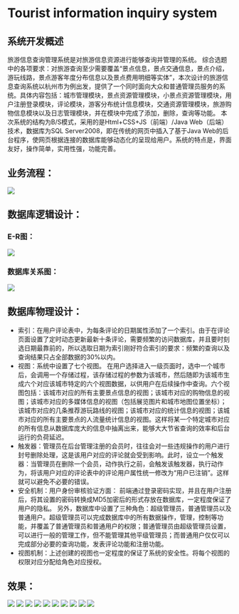 # Tourist information inquiry system

## 系统开发概述
旅游信息查询管理系统是对旅游信息资源进行能够查询并管理的系统。
综合选题中的各项要求：对旅游查询至少需要覆盖“景点信息，景点交通信息，景点介绍，游玩线路，景点游客年度分布信息以及景点费用明细等实体”，本次设计的旅游信息查询系统以杭州市为例出发，提供了一个同时面向大众和普通管理员服务的系统。具体内容包括：城市管理模块，景点资源管理模块，小景点资源管理模块，用户注册登录模块，评论模块，游客分布统计信息模块，交通资源管理模块，旅游购物信息模块以及日志管理模块，并在模块中完成了添加，删除，查询等功能。
本次系统的结构为B/S模式，采用的是Html+CSS+JS（前端）/Java Web（后端）技术，数据库为SQL Server2008，即在传统的网页中插入了基于Java Web的后台程序，使网页根据连接的数据库能够动态化的呈现给用户。系统的特点是，界面友好，操作简单，实用性强，功能完善。

## 业务流程：
![](pics/6.png)
## 数据库逻辑设计：
### E-R图：
![](pics/2.png)
### 数据库关系图：
![](pics/3.png)
## 数据库物理设计：
- 索引：在用户评论表中，为每条评论的日期属性添加了一个索引。由于在评论页面设置了定时动态更新最新十条评论，需要频繁的访问数据库，并且要时刻选日期最靠前的，所以选取日期为索引刚好符合索引的要求：频繁的查询以及查询结果只占全部数据的30%以内。
- 视图：系统中设置了七个视图。
在用户选择进入一级页面时，选中一个城市后，会调用一个存储过程，该存储过程的参数为该城市，然后随即为该城市生成六个对应该城市特定的六个视图数据，以供用户在后续操作中查询。六个视图包括：该城市对应的所有主要景点信息的视图；该城市对应的购物信息的视图；该城市对应的多媒体信息的视图（包括展览图片和城市地图位置坐标）；该城市对应的几条推荐游玩路线的视图；该城市对应的统计信息的视图；该城市对应的所有主要景点的人流量统计信息的视图。这样将某一个特定城市对应的所有信息从数据库庞大的信息中抽离出来，能够大大节省查询的效率和后台运行的负荷延迟。
- 触发器：管理员在后台管理注册的会员时，往往会对一些违规操作的用户进行封号删除处理，这是该用户对应的评论就会受到影响。此时，设立一个触发器：当管理员在删除一个会员，动作执行之前，会触发该触发器，执行动作为，将该用户对应的评论表中的评论用户属性统一修改为“用户已注销”。这样就可以避免不必要的错误。
- 安全机制：用户身份审核验证方面：
前端通过登录密码实现，并且在用户注册后，将其设置的密码转换成MD5加密后的形式存放在数据库，一定程度保证了用户的隐私。
另外，数据库中设置了三种角色：超级管理员，普通管理员以及普通用户。超级管理员可以完成数据库中的所有数据操作，管理，控制等功能，并覆盖了普通管理员和普通用户的权限；普通管理员由超级管理员设置，可以进行一般的管理工作，但不能管理其他平级管理员；而普通用户仅仅可以完成部分必要的查询功能，发表评论功能和注册功能。
- 视图机制：上述创建的视图也一定程度的保证了系统的安全性。将每个视图的权限对应分配给角色对应授权。

## 效果：
![](pics/7.png)
![](pics/8.png)
![](pics/6.JPG)
![](pics/7.JPG)
![](pics/4.jpg)
![](pics/10.JPG)
![](pics/12.JPG)
![](pics/17.png)
![](pics/18.jpg)
![](pics/1.jpg)




